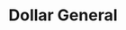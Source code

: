 ---
title: "Dollar General"
url: /kansas-city/dollar-general-north-chatham-avenue/
shop: variety store
---